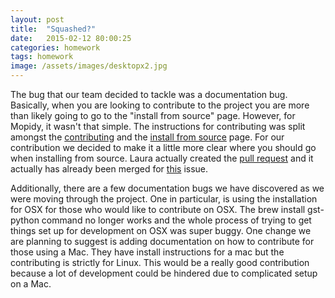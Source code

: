 ```yaml
---
layout: post
title:  "Squashed?"
date:   2015-02-12 80:00:25
categories: homework
tags: homework
image: /assets/images/desktopx2.jpg
---
```


The bug that our team decided to tackle was a documentation bug. Basically, when you are looking to contribute to the project you are more than likely going to go to the "install from source" page. However, for Mopidy, it wasn't that simple. The instructions for contributing was split amongst the [contributing](https://docs.mopidy.com/en/latest/contributing/?highlight=contribute) and the [install from source](https://docs.mopidy.com/en/latest/installation/source/) page. For our contribution we decided to make it a little more clear where you should go when installing from source. Laura actually created the [pull request](https://github.com/mopidy/mopidy/pull/959) and it actually has already been merged for [this](https://github.com/mopidy/mopidy/issues/903) issue. 

Additionally, there are a few documentation bugs we have discovered as we were moving through the project. One in particular, is using the installation for OSX for those who would like to contribute on OSX. The brew install gst-python command no longer works and the whole process of trying to get things set up for development on OSX was super buggy. One change we are planning to suggest is adding documentation on how to contribute for those using a Mac. They have install instructions for a mac but the contributing is strictly for Linux. This would be a really good contribution because a lot of development could be hindered due to complicated setup on a Mac. 